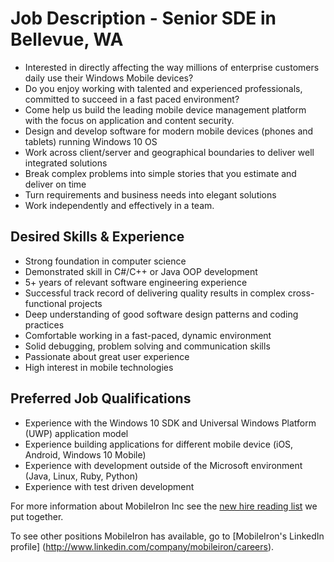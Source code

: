 # Job Description - Senior SDE in Bellevue, WA
* Interested in directly affecting the way millions of enterprise customers daily use their Windows Mobile devices?
* Do you enjoy working with talented and experienced professionals, committed to succeed in a fast paced environment?
* Come help us build the leading mobile device management platform with the focus on application and content security.
* Design and develop software for modern mobile devices (phones and tablets) running Windows 10 OS
* Work across client/server and geographical boundaries to deliver well integrated solutions
* Break complex problems into simple stories that you estimate and deliver on time
* Turn requirements and business needs into elegant solutions
* Work independently and effectively in a team.

## Desired Skills & Experience
* Strong foundation in computer science
* Demonstrated skill in C#/C++ or Java OOP development
* 5+ years of relevant software engineering experience
* Successful track record of delivering quality results in complex cross-functional projects
* Deep understanding of good software design patterns and coding practices
* Comfortable working in a fast-paced, dynamic environment
* Solid debugging, problem solving and communication skills
* Passionate about great user experience
* High interest in mobile technologies

## Preferred Job Qualifications
* Experience with the Windows 10 SDK and Universal Windows Platform (UWP) application model
* Experience building applications for different mobile device (iOS, Android, Windows 10 Mobile)
* Experience with development outside of the Microsoft environment (Java, Linux, Ruby, Python)
* Experience with test driven development

For more information about MobileIron Inc see the [new hire reading list](http://mobileironman.com/new-hire-reading-list/) we put together.

To see other positions MobileIron has available, go to [MobileIron's LinkedIn profile] (http://www.linkedin.com/company/mobileiron/careers).
